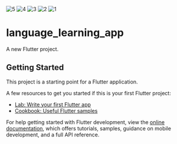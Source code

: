 ![5](https://github.com/AhmedAElghareeb/LanguageLearningApp/assets/112869283/630107b7-5cc2-424a-af7c-7d64740d7b92)
![4](https://github.com/AhmedAElghareeb/LanguageLearningApp/assets/112869283/850bfdb9-5914-40b7-a413-bbb53ac45c23)
![3](https://github.com/AhmedAElghareeb/LanguageLearningApp/assets/112869283/f322d2b9-a5c0-4bdf-a72d-53cb34a1e34d)
![2](https://github.com/AhmedAElghareeb/LanguageLearningApp/assets/112869283/26b7ac09-43c1-4489-aaa1-a16db52b9a82)
![1](https://github.com/AhmedAElghareeb/LanguageLearningApp/assets/112869283/ad032668-67fe-4b9a-8634-da72357dd8db)
# language_learning_app

A new Flutter project.

## Getting Started

This project is a starting point for a Flutter application.

A few resources to get you started if this is your first Flutter project:

- [Lab: Write your first Flutter app](https://docs.flutter.dev/get-started/codelab)
- [Cookbook: Useful Flutter samples](https://docs.flutter.dev/cookbook)

For help getting started with Flutter development, view the
[online documentation](https://docs.flutter.dev/), which offers tutorials,
samples, guidance on mobile development, and a full API reference.
